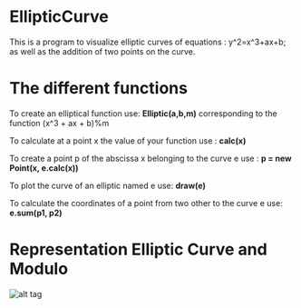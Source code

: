 # EllipticCurve
This is a program to visualize elliptic curves of equations :
y^2=x^3+ax+b; as well as the addition of two points on the curve.


# The different functions
To create an elliptical function use: **Elliptic(a,b,m)** corresponding to the function (x^3 + ax + b)%m 

To calculate at a point x the value of your function use : **calc(x)**

To create a point p of the abscissa x belonging to the curve e use :  **p = new Point(x, e.calc(x))**

To plot the curve of an elliptic named e use: **draw(e)**

To calculate the coordinates of a point from two other to the curve e use: **e.sum(p1, p2)** 

# Representation Elliptic Curve and Modulo
![alt tag](https://user-images.githubusercontent.com/32454889/31430973-ae3d61f8-ae72-11e7-96f1-c41a9287d0a5.PNG "equation curve : y2=x^3-1x+1mod(11)")
